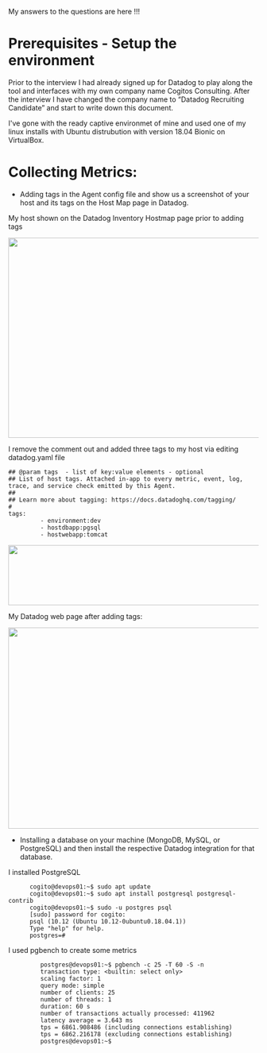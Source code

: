 My answers to the questions are here !!!

# Prerequisites - Setup the environment
Prior to the interview I had already signed up for Datadog to play along the tool and interfaces with my own company name Cogitos Consulting. After the interview I have changed the company name to “Datadog Recruiting Candidate” and start to write down this document.

I've gone with the ready captive environmet of mine and used one of my linux installs with Ubuntu distrubution with version 18.04 Bionic on VirtualBox.

# Collecting Metrics:

* Adding tags in the Agent config file and show us a screenshot of your host and its tags on the Host Map page in Datadog.

My host shown on the Datadog Inventory Hostmap page prior to adding tags

<img src="https://live.staticflickr.com/65535/49649359148_8620b9abcb_c.jpg" width="800" height="403"></a>

I remove the comment out and added three tags to my host via editing datadog.yaml file

```
## @param tags  - list of key:value elements - optional
## List of host tags. Attached in-app to every metric, event, log, trace, and service check emitted by this Agent.
##
## Learn more about tagging: https://docs.datadoghq.com/tagging/
#
tags:
         - environment:dev
         - hostdbapp:pgsql
         - hostwebapp:tomcat
```


<img src="https://live.staticflickr.com/65535/49649939656_36421f2927_c.jpg" width="800" height="121"></a>

My Datadog web page after adding tags:

<img src="https://live.staticflickr.com/65535/49649511328_a7dbd50269_c.jpg" width="800" height="405"></a>

* Installing a database on your machine (MongoDB, MySQL, or PostgreSQL) and then install the respective Datadog integration for that database.

I installed PostgreSQL

```
      cogito@devops01:~$ sudo apt update
      cogito@devops01:~$ sudo apt install postgresql postgresql-contrib
      cogito@devops01:~$ sudo -u postgres psql
      [sudo] password for cogito:
      psql (10.12 (Ubuntu 10.12-0ubuntu0.18.04.1))
      Type "help" for help.
      postgres=#

```

I used pgbench to create some metrics

```
         postgres@devops01:~$ pgbench -c 25 -T 60 -S -n
         transaction type: <builtin: select only>
         scaling factor: 1
         query mode: simple
         number of clients: 25
         number of threads: 1
         duration: 60 s
         number of transactions actually processed: 411962
         latency average = 3.643 ms
         tps = 6861.908486 (including connections establishing)
         tps = 6862.216178 (excluding connections establishing)
         postgres@devops01:~$
```
